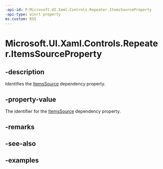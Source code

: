 ```yaml
---
-api-id: P:Microsoft.UI.Xaml.Controls.Repeater.ItemsSourceProperty
-api-type: winrt property
ms.custom: RS5
---
```


<!-- Property syntax.
public DependencyProperty ItemsSourceProperty { get; }
-->

# Microsoft.UI.Xaml.Controls.Repeater.ItemsSourceProperty

## -description

Identifies the [ItemsSource](repeater_itemssource.md) dependency property.

## -property-value

The identifier for the [ItemsSource](repeater_itemssource.md) dependency property.

## -remarks

## -see-also

## -examples

